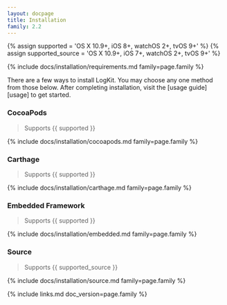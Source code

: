 ```yaml
---
layout: docpage
title: Installation
family: 2.2
---
```


{% assign supported =        'OS X 10.9+, iOS 8+, watchOS 2+, tvOS 9+' %}
{% assign supported_source = 'OS X 10.9+, iOS 7+, watchOS 2+, tvOS 9+' %}

{% include docs/installation/requirements.md family=page.family %}

There are a few ways to install LogKit. You may choose any one method from those below. After completing installation, visit the [usage guide][usage] to get started.

### CocoaPods

> Supports {{ supported }}

{% include docs/installation/cocoapods.md family=page.family %}

### Carthage

> Supports {{ supported }}

{% include docs/installation/carthage.md family=page.family %}

### Embedded Framework

> Supports {{ supported }}

{% include docs/installation/embedded.md family=page.family %}

### Source

> Supports {{ supported_source }}

{% include docs/installation/source.md family=page.family %}


{% include links.md doc_version=page.family %}
